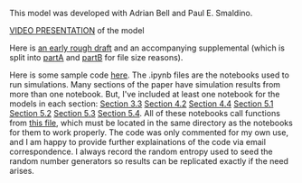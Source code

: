 This model was developed with Adrian Bell and Paul E. Smaldino.

[VIDEO PRESENTATION](https://youtu.be/-EW3WCASpi0?si=MDWXLzUXntZo7LeJ) of the model

Here is [an early rough draft](https://github.com/nathanlgabriel/social_identity_signaling/blob/main/gid03_draft_062.pdf) and an accompanying supplemental (which is split into [partA](https://github.com/nathanlgabriel/social_identity_signaling/blob/main/supplemental_partA_11-13-2024.pdf) and [partB](https://github.com/nathanlgabriel/social_identity_signaling/blob/main/supplemental_partB_11-13-2024.pdf) for file size reasons).



Here is some sample code [here](https://github.com/nathanlgabriel/social_identity_signaling/tree/main/code). The .ipynb files are the notebooks used to run simulations. Many sections of the paper have simulation results from more than one notebook. But, I've included at least one notebook for the models in each section: [Section 3.3](https://github.com/nathanlgabriel/social_identity_signaling/blob/main/code/genBS_v0055k_assort_FLIP7_repNOexec_sm_sweep_Merced_top212-Copy3.ipynb) [Section 4.2](https://github.com/nathanlgabriel/social_identity_signaling/blob/main/code/genBS_v0055k_assort_FLIP7_repNOexec_sm_sweep_Merced_top212signals.ipynb) [Section 4.4](https://github.com/nathanlgabriel/social_identity_signaling/blob/main/code/genBS_v0055k_assort_FLIP7_repEXEC_sm_sweep_SF_top213signals-Copy1.ipynb) [Section 5.1](https://github.com/nathanlgabriel/social_identity_signaling/blob/main/code/genBS_v0055k_assort_FLIP7_repEXEC_sm_sweep_Merced_top_intersec.ipynb) [Section 5.2](https://github.com/nathanlgabriel/social_identity_signaling/blob/main/code/genBS_v0055k_assort_FLIP7_repEXEC_sm_sweep_Merced_topA-Copy4.ipynb) [Section 5.3](https://github.com/nathanlgabriel/social_identity_signaling/blob/main/code/genBS_v0055k_assort_FLIP7_repexec_SMARTmutate_top_23D-Copy7.ipynb) [Section 5.4](https://github.com/nathanlgabriel/social_identity_signaling/blob/main/code/genBS_v0055k_assort_FLIP7_repEXEC_sm_sweep_Merced_topC-Copy4.ipynb). All of these notebooks call functions from [this file](https://github.com/nathanlgabriel/social_identity_signaling/blob/main/code/FNs_genBachStravinsky_v0055k_assort_FLIP7_rep_execNULLsig_SMARTmutation.py), which must be located in the same directory as the notebooks for them to work properly. The code was only commented for my own use, and I am happy to provide further explainations of the code via email correspondence. I always record the random entropy used to seed the random number generators so results can be replicated exactly if the need arises.



